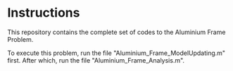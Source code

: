 # Instructions
This repository contains the complete set of codes to the Aluminium Frame Problem.

To execute this problem, run the file "Aluminium_Frame_ModelUpdating.m" first. After which, run the file "Aluminium_Frame_Analysis.m".
